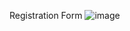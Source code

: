 
Registration Form
![image](https://github.com/user-attachments/assets/f86aaf75-ee98-471a-94af-82ef2f38ca8f)
